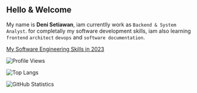 ## Hello & Welcome

My name is **Deni Setiawan**, iam currentlly work as `Backend & System Analyst`. for completally my software development skills, iam also learning `frontend` `architect` `devops` and `software documentation`.

[My Software Engineering Skills in 2023](https://github.com/denitiawan/denitiawan/blob/main/my-softwareengineering-skills-2023.md)

![Profile Views](https://komarev.com/ghpvc/?username=denitiawan&label=Profile%20Views&color=0e75b6&style=flat)

![Top Langs](https://github-readme-stats.vercel.app/api/top-langs/?username=denitiawan&layout=compact)

![GitHub Statistics](https://github-readme-stats.vercel.app/api?username=denitiawan&show_icons=true)





